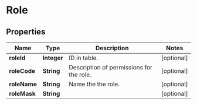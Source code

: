 
# Role

## Properties
Name | Type | Description | Notes
------------ | ------------- | ------------- | -------------
**roleId** | **Integer** | ID in table. |  [optional]
**roleCode** | **String** | Description of permissions for the role. |  [optional]
**roleName** | **String** | Name the the role. |  [optional]
**roleMask** | **String** |  |  [optional]




